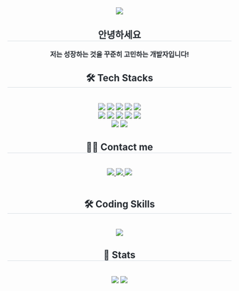 <div align= "center">
    <img src="https://capsule-render.vercel.app/api?type=waving&color=gradient&height=180&text=Welcome&animation=twinkling&fontColor=000000&fontSize=70" />
    </div>
    <div align= "center"> 
    <h2 style="border-bottom: 1px solid #d8dee4; color: #282d33;"> 안녕하세요 </h2>  
    <div style="font-weight: 700; font-size: 15px; text-align: center; color: #282d33;"> 저는 성장하는 것을 꾸준히 고민하는 개발자입니다! </div> 
    </div>
    <div align= "center">
    <h2 style="border-bottom: 1px solid #d8dee4; color: #282d33;"> 🛠️ Tech Stacks </h2> <br> 
    <div style="margin: 0 auto; text-align: center;" align= "center"> <img src="https://img.shields.io/badge/Python-3776AB?style=plastic&logo=Python&logoColor=white">
          <img src="https://img.shields.io/badge/Java-007396?style=plastic&logo=Java&logoColor=white">
          <img src="https://img.shields.io/badge/Spring Boot-6DB33F?style=plastic&logo=Spring Boot&logoColor=white">
          <img src="https://img.shields.io/badge/Android-3DDC84?style=plastic&logo=Android&logoColor=white">
          <img src="https://img.shields.io/badge/MySQL-4479A1?style=plastic&logo=MySQL&logoColor=white">
          <br/><img src="https://img.shields.io/badge/HTML5-E34F26?style=plastic&logo=HTML5&logoColor=white">
          <img src="https://img.shields.io/badge/Github-181717?style=plastic&logo=Github&logoColor=white">
          <img src="https://img.shields.io/badge/Git-F05032?style=plastic&logo=Git&logoColor=white">
          <img src="https://img.shields.io/badge/Figma-F24E1E?style=plastic&logo=Figma&logoColor=white">
          <img src="https://img.shields.io/badge/Docker-2496ED?style=plastic&logo=Docker&logoColor=white">
          <br/><img src="https://img.shields.io/badge/Discord-5865F2?style=plastic&logo=Discord&logoColor=white">
          <img src="https://img.shields.io/badge/CSS3-1572B6?style=plastic&logo=CSS3&logoColor=white">
          </div>
    </div>
    <div align= "center">
    <h2 style="border-bottom: 1px solid #d8dee4; color: #282d33;"> 🧑‍💻 Contact me </h2> <br> 
    <div align= "center"> <a href=https://www.instagram.com/vot_hoon/> <img src="https://img.shields.io/badge/Instagram-E4405F?style=plastic&logo=Instagram&logoColor=white&link=https://www.instagram.com/vot_hoon/"> </a>
         <a href=https://www.notion.so/1d133cb485e7809da8d7eba29ebc4594?pvs=4> <img src="https://img.shields.io/badge/Notion-000000?style=plastic&logo=Notion&logoColor=white&link=https://www.notion.so/1d133cb485e7809da8d7eba29ebc4594?pvs=4"> </a>
         <a href=mailto:tkfkds998811@gmail.com> <img src="https://img.shields.io/badge/Gmail-EA4335?style=plastic&logo=Gmail&logoColor=white&link=mailto:tkfkds998811@gmail.com"> </a>
          </div>  <br> 
       </div> 
    </div>
    <div align= "center"> 
  <h2 style="border-bottom: 1px solid #d8dee4; color: #282d33;"> 🛠️ Coding Skills </h2> <br>
  <img src="http://mazassumnida.wtf/api/v2/generate_badge?boj=tkfkds99" />
  
  <h2 style="border-bottom: 1px solid #d8dee4; color: #282d33;"> 🏅 Stats </h2> <br>
  <img src="https://github-readme-stats.vercel.app/api?username=seonghoonL&show_icons=true&theme=radical" />
  <img src="https://github-readme-stats.vercel.app/api/top-langs/?username=seonghoonL&layout=compact&theme=radical" />
</div>
